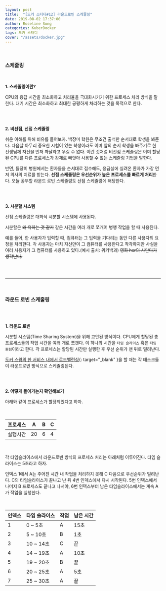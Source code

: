 ```yaml
---
layout: post
title:  "[도커 스터디#12] 라운드로빈 스케줄링"
date: 2019-08-02 17:37:00
author: Roseline Song
categories: KuberDocker
tags: 도커 스터디
cover: "/assets/docker.jpg"
---
```


<br>

### 스케줄링

<br>

**1. 스케줄링이란?**

CPU의 응답 시간을 최소화하고 처리율을 극대화시키기 위한 프로세스 처리 방식을 말한다. 대기 시간은 최소화하고 최대한 공평하게 처리하는 것을 목적으로 한다.

<br>
<br>

**2. 비선점, 선점 스케줄링**

쉬운 이해를 위해 비유를 들어보자. 백장미 학원은 무조건 출석한 순서대로 학생을 봐준다. 다음날 아무리 중요한 시험이 있는 학생이라도 이미 앞의 순서 학생을 봐주기로 한 선생님께 자신을 먼저 봐달라고 우길 수 없다. 이런 것처럼 비선점 스케줄링은 이미 할당된 CPU를 다른 프로세스가 강제로 빼앗아 사용할 수 없는 스케줄링 기법을 말한다. 

반면, 들장미 병원에서는 환자들을 순서대로 접수해도, 응급실에 실려온 환자가 가장 먼저 의사의 치료를 받는다. **선점 스케줄링은 우선순위가 높은 프로세스를 빠르게 처리**한다. 오늘 공부할 라운드 로빈 스케줄링도 선점 스케줄링에 해당한다. 

<br>
<br>

**3. 시분할 시스템**

선점 스케줄링은 대화식 시분할 시스템에 사용된다.

시분할은 ~~왜 욕하는 것 같지~~ 같은 시간을 여러 개로 쪼개어 병행 작업을 할 때 사용된다. 

예를 들어, 한 사용자가 입력할 때, 컴퓨터는 그 입력을 기다리는 동안 다른 사용자의 요청을 처리한다. 각 사용자는 마치 자신만이 그 컴퓨터를 사용한다고 착각하지만 사실을 여러 사용자가 그 컴퓨터를 사용하고 있다.(예시 출처: 위키백과) ~~영화 her의 사만다가 생각난다.~~

<br>
<br>

<hr>

<br>

### 라운드 로빈 스케줄링

<br>
<br>

**1. 라운드 로빈**

시분할 시스템(Time Sharing System)을 위해 고안된 방식이다. CPU에게 할당된 총 프로세스들의 작업 시간을 여러 개로 쪼갠다. 이 하나의 시간을 `타임 슬라이스` 혹은 `타임 퀀텀`이라고 한다. 각 프로세스는 할당된 시간만 실행한 후 우선 순위가 맨 뒤로 밀려난다. 

[도커 스웜의 한 서비스 내에서 로드밸런싱](https://roseline124.github.io/kuberdocker/2019/08/02/docker-study10.html){: target="_blank" }을 할 때는 각 태스크들이 라운드로빈 방식으로 스케줄링된다. 

<br>
<br>

**2. 어떻게 돌아가는지 확인해보기**

아래와 같이 프로세스가 할당되었다고 하자. 

<br>

프로세스|A|B|C
-------|-|-|-
실행시간|20|6|4

<br>


각 타임슬라이스에서  라운드로빈 방식의 프로세스 처리는 아래처럼 이루어진다. 타임 슬라이스는 5초라고 하자. 

인덱스 1에서 A는 주어진 시간 내 작업을 처리하지 못해 C 다음으로 우선순위가 밀려난다. C의 타임슬라이스가 끝나고 난 뒤 4번 인덱스에서 다시 시작된다. 5번 인덱스에서 나머지 B 프로세스도 끝나고 나서야, 6번 인덱스부터 남은 타임슬라이스에서는 계속 A가 작업을 실행한다. 

<br>

인덱스|타임 슬라이스| 작업 | 남은 시간
-|------------|------|---------
1|0 ~ 5초 | A | 15초
2|5 ~ 10초| B | 1초
3|10 ~ 14초 | C | 끝
4|14 ~ 19초 | A | 10초
5|19 ~ 20초 | B | 끝
6|20 ~ 25초 | A | 5초
7|25 ~ 30초 | A | 끝

<br>
<br>

